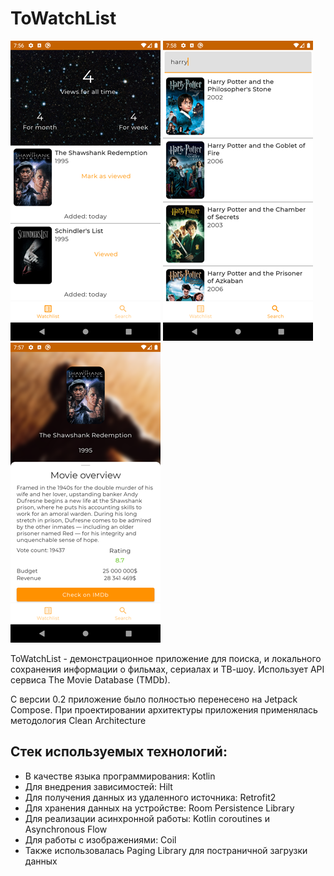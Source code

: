 # ToWatchList
![Watchlist screen](/screenshots/watchlist-screen.png "Список просмотров")
![Search screen](/screenshots/search-screen.png "Экран поиска")
![Detail screen](/screenshots/detail-screen.png "Детальная информация о фильме")

ToWatchList - демонстрационное приложение для поиска, и локального сохранения информации о фильмах, сериалах и ТВ-шоу. Использует API сервиса The Movie Database (TMDb).

С версии 0.2 приложение было полностью перенесено на Jetpack Compose. При проектировании архитектуры приложения применялась методология Clean Architecture

Стек используемых технологий:
--------------

+ В качестве языка программирования: Kotlin
+ Для внедрения зависимостей: Hilt
+ Для получения данных из удаленного источника: Retrofit2
+ Для хранения данных на устройстве: Room Persistence Library
+ Для реализации асинхронной работы: Kotlin coroutines и Asynchronous Flow
+ Для работы с изображениями: Coil
+ Также использовалась Paging Library для постраничной загрузки данных
